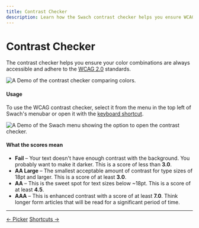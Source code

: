 ```yaml
---
title: Contrast Checker
description: Learn how the Swach contrast checker helps you ensure WCAG 2.0 compliance.
---
```


# Contrast Checker

The contrast checker helps you ensure your color combinations are always accessible and adhere to the [WCAG 2.0](https://www.w3.org/WAI/intro/wcag) standards.

<div class="flex justify-center w-full">
  <img
    alt="A Demo of the contrast checker comparing colors."
    class="h-auto mb-16 w-full"
    src="/svgs/docs/contrast-checker.svg"
  />
</div>

#### Usage

To use the WCAG contrast checker, select it from the menu in the top
left of Swach's menubar or open it with the [keyboard shortcut](/docs/shortcuts).

<div class="flex justify-center w-full">
  <img
    alt="A Demo of the Swach menu showing the option to open the contrast checker."
    class="h-auto mb-16 w-full"
    src="/svgs/docs/launch-contrast-checker.svg"
  />
</div>

#### What the scores mean

* **Fail** – Your text doesn't have enough contrast with the background. You probably want to make it darker. This is a score of less than **3.0**.
* **AA Large** – The smallest acceptable amount of contrast for type sizes of 18pt and larger. This is a score of at least **3.0**.
* **AA** – This is the sweet spot for text sizes below ~18pt. This is a score of at least **4.5**.
* **AAA** – This is enhanced contrast with a score of at least **7.0**. Think longer form articles that will be read for a significant period of time.

---

<footer class="flex justify-between lg:hidden">
  <a class="text-alt hover:text-color1" href="/docs/picker/">← Picker</a>
  <a class="text-alt hover:text-color1" href="/docs/shortcuts/">Shortcuts →</a>
</footer>
